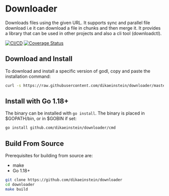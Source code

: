 # Downloader

Downloads files using the given URL. It supports sync and parallel file download i.e it can download a file in chunks and then merge it.
It provides a library that can be used in other projects and also a cli tool (downloadctl).

[![CI/CD](https://github.com/dikaeinstein/downloader/actions/workflows/ci-cd.yaml/badge.svg)](https://github.com/dikaeinstein/downloader/actions/workflows/ci-cd.yaml)
[![Coverage Status](https://coveralls.io/repos/github/dikaeinstein/downloader/badge.svg?branch=main)](https://coveralls.io/github/dikaeinstein/downloader?branch=main)

## Download and Install

To download and install a specific version of godl, copy and paste the installation command:

```bash
curl -s https://raw.githubusercontent.com/dikaeinstein/downloader/master/get.sh | sh -s -- v0.1.0
```

## Install with Go 1.18+

The binary can be installed with `go install`. The binary is placed in $GOPATH/bin, or in $GOBIN if set:

```bash
go install github.com/dikaeinstein/downloader/cmd
```

## Build From Source

Prerequisites for building from source are:

- make
- Go 1.18+

```bash
git clone https://github.com/dikaeinstein/downloader
cd downloader
make build
```
